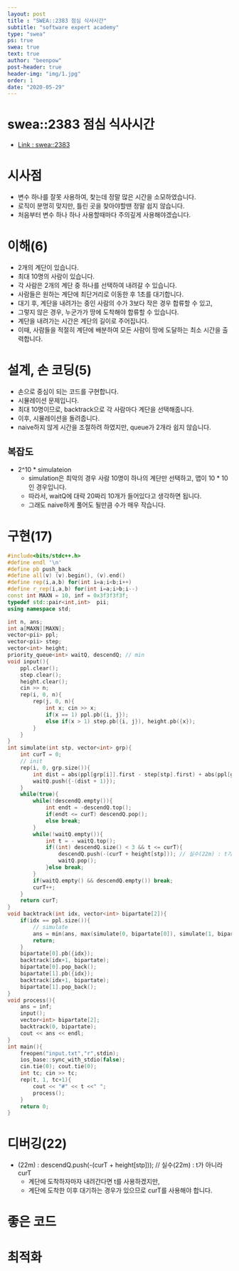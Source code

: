 ```yaml
---
layout: post
title : "SWEA::2383 점심 식사시간"
subtitle: "software expert academy"
type: "swea"
ps: true                          
swea: true
text: true
author: "beenpow"
post-header: true
header-img: "img/1.jpg"
order: 1
date: "2020-05-29"
---
```


# swea::2383 점심 식사시간
- [Link : swea::2383](https://swexpertacademy.com/main/code/problem/problemDetail.do?contestProbId=AV5-BEE6AK0DFAVl)

# 시사점
- 변수 하나를 잘못 사용하여, 찾는데 정말 많은 시간을 소모하였습니다.
- 로직이 분명히 맞지만, 틀린 곳을 찾아야할땐 정말 쉽지 않습니다.
- 처음부터 변수 하나 하나 사용할때마다 주의깊게 사용해야겠습니다.

# 이해(6)
- 2개의 계단이 있습니다.
- 최대 10명의 사람이 있습니다.
- 각 사람은 2개의 계단 중 하나를 선택하여 내려갈 수 있습니다.
- 사람들은 원하는 계단에 최단거리로 이동한 후 1초를 대기합니다.
- 대기 후, 계단을 내려가는 중인 사람의 수가 3보다 작은 경우 합류할 수 있고,
- 그렇지 않은 경우, 누군가가 땅에 도착해야 합류할 수 있습니다.
- 계단을 내려가는 시간은 계단의 길이로 주어집니다.
- 이때, 사람들을 적절히 계단에 배분하여 모든 사람이 땅에 도달하는 최소 시간을 출력합니다.

# 설계, 손 코딩(5)
- 손으로 중심이 되는 코드를 구현합니다.
- 시뮬레이션 문제입니다.
- 최대 10명이므로, backtrack으로 각 사람마다 계단을 선택해줍니다.
- 이후, 시뮬레이션을 돌려줍니다.
- naive하지 않게 시간을 조절하려 하였지만, queue가 2개라 쉽지 않습니다.

## 복잡도
- 2^10 * simulateion
  - simulation은 최악의 경우 사람 10명이 하나의 계단만 선택하고, 맵이 10 * 10 인 경우입니다.
  - 따라서, waitQ에 대략 20짜리 10개가 들어있다고 생각하면 됩니다.
  - 그래도 naive하게 풀어도 될만큼 수가 매우 작습니다.

# 구현(17)

```cpp
#include<bits/stdc++.h>
#define endl '\n'
#define pb push_back
#define all(v) (v).begin(), (v).end()
#define rep(i,a,b) for(int i=a;i<b;i++)
#define r_rep(i,a,b) for(int i=a;i>b;i--)
const int MAXN = 10, inf = 0x3f3f3f3f;
typedef std::pair<int,int>  pii;
using namespace std;

int n, ans;
int a[MAXN][MAXN];
vector<pii> ppl;
vector<pii> step;
vector<int> height;
priority_queue<int> waitQ, descendQ; // min
void input(){
    ppl.clear();
    step.clear();
    height.clear();
    cin >> n;
    rep(i, 0, n){
        rep(j, 0, n){
            int x; cin >> x;
            if(x == 1) ppl.pb({i, j});
            else if(x > 1) step.pb({i, j}), height.pb({x});
        }
    }
}
int simulate(int stp, vector<int> grp){
    int curT = 0;
    // init
    rep(i, 0, grp.size()){
        int dist = abs(ppl[grp[i]].first - step[stp].first) + abs(ppl[grp[i]].second - step[stp].second);
        waitQ.push({-(dist + 1)});
    }
    while(true){
        while(!descendQ.empty()){
            int endt = -descendQ.top();
            if(endt <= curT) descendQ.pop();
            else break;
        }
        while(!waitQ.empty()){
            int t = - waitQ.top();
            if((int) descendQ.size() < 3 && t <= curT){
                descendQ.push(-(curT + height[stp])); // 실수(22m) : t가 아니라 curT
                waitQ.pop();
            }else break;
        }
        if(waitQ.empty() && descendQ.empty()) break;
        curT++;
    }
    return curT;
}
void backtrack(int idx, vector<int> bipartate[2]){
    if(idx == ppl.size()){
        // simulate
        ans = min(ans, max(simulate(0, bipartate[0]), simulate(1, bipartate[1])));
        return;
    }
    bipartate[0].pb({idx});
    backtrack(idx+1, bipartate);
    bipartate[0].pop_back();
    bipartate[1].pb({idx});
    backtrack(idx+1, bipartate);
    bipartate[1].pop_back();
}
void process(){
    ans = inf;
    input();
    vector<int> bipartate[2];
    backtrack(0, bipartate);
    cout << ans << endl;
}
int main(){
    freopen("input.txt","r",stdin);
    ios_base::sync_with_stdio(false);
    cin.tie(0); cout.tie(0);
    int tc; cin >> tc;
    rep(t, 1, tc+1){
        cout << "#" << t <<" ";
        process();
    }
    return 0;
}
```

# 디버깅(22)
- (22m) : descendQ.push(-(curT + height[stp])); // 실수(22m) : t가 아니라 curT
  - 계단에 도착하자마자 내려간다면 t를 사용하겠지만,
  - 계단에 도착한 이후 대기하는 경우가 있으므로 curT를 사용해야 합니다.

# 좋은 코드

# 최적화
